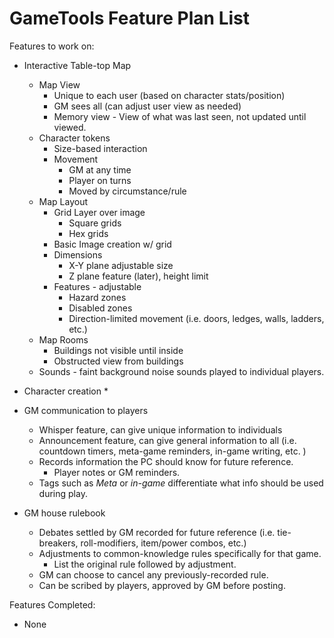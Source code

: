 # GameTools Feature Plan List
Features to work on:
* Interactive Table-top Map
    * Map View 
        * Unique to each user (based on character stats/position)
        * GM sees all (can adjust user view as needed)
        * Memory view - View of what was last seen, not updated until viewed. 
    * Character tokens
        * Size-based interaction
        * Movement
            * GM at any time
            * Player on turns
            * Moved by circumstance/rule
    * Map Layout
        * Grid Layer over image
            * Square grids
            * Hex grids
        * Basic Image creation w/ grid
        * Dimensions
            * X-Y plane adjustable size
            * Z plane feature (later), height limit
        * Features - adjustable
            * Hazard zones
            * Disabled zones
            * Direction-limited movement (i.e. doors, ledges, walls, ladders, etc.)
    * Map Rooms
        * Buildings not visible until inside
        * Obstructed view from buildings
    * Sounds - faint background noise sounds played to individual players.

* Character creation
    * 
* GM communication to players
    * Whisper feature, can give unique information to individuals
    * Announcement feature, can give general information to all (i.e. countdown timers, meta-game reminders, in-game writing, etc. )
    * Records information the PC should know for future reference. 
        * Player notes or GM reminders.  
    * Tags such as *Meta* or *in-game* differentiate what info should be used during play. 

* GM house rulebook
    * Debates settled by GM recorded for future reference (i.e. tie-breakers, roll-modifiers, item/power combos, etc.)
    * Adjustments to common-knowledge rules specifically for that game.
        * List the original rule followed by adjustment.  
    * GM can choose to cancel any previously-recorded rule. 
    * Can be scribed by players, approved by GM before posting. 

Features Completed: 
* None